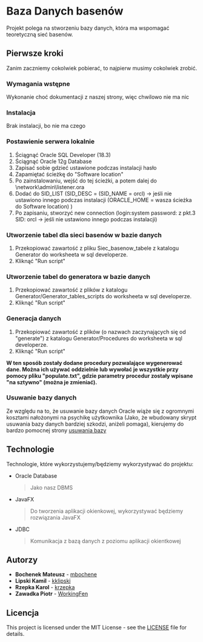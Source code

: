 # Baza Danych basenów
Projekt polega na stworzeniu bazy danych, która ma wspomagać teoretyczną sieć basenów.

## Pierwsze kroki
Zanim zaczniemy cokolwiek pobierać, to najpierw musimy cokolwiek zrobić.
### Wymagania wstępne
Wykonanie choć dokumentacji z naszej strony, więc chwilowo nie ma nic
### Instalacja
Brak instalacji, bo nie ma czego
### Postawienie serwera lokalnie
1. Ściągnąć Oracle SQL Developer (18.3)
2. Ściągnąć Oracle 12g Database
3. Zapisać sobie gdzieć ustawione podczas instalacji hasło
4. Zapamiętać ścieżkę do "Software location"
5. Po zainstalowaniu, wejść do tej ścieżki, a potem dalej do \network\admin\listener.ora
6. Dodać do SID_LIST
    (SID_DESC =
      (SID_NAME = orcl)      -> jeśli nie ustawiono innego podczas instalacji
      (ORACLE_HOME = wasza ścieżka do Software location)
    )
7. Po zapisaniu, stworzyć new connection (login:system password: z pkt.3 SID: orcl -> jeśli nie ustawiono innego podczas instalacji)

### Utworzenie tabel dla sieci basenów w bazie danych
1. Przekopiować zawartość z pliku Siec_basenow_tabele z katalogu Generator do worksheeta w sql developerze.
2. Kliknąć "Run script"

### Utworzenie tabel do generatora w bazie danych
1. Przekopiować zawartość z plików z katalogu Generator/Generator_tables_scripts do worksheeta w sql developerze.
2. Kliknąć "Run script"

### Generacja danych
1. Przekopiować zawartość z plików (o nazwach zaczynających się od "generate") z katalogu Generator/Procedures do worksheeta w sql developerze.
2. Kliknąć "Run script"

**W ten sposób zostały dodane procedury pozwalające wygenerować dane. Można ich używać oddzielnie lub wywołać je wszystkie przy pomocy pliku "populate.txt", gdzie parametry procedur zostały wpisane "na sztywno" (można je zmieniać).**

### Usuwanie bazy danych
Ze względu na to, że usuwanie bazy danych Oracle wiąże się z ogromnymi kosztami nałożonymi na psychikę użytkownika (Jako, że wbudowany skrypt usuwania bazy danych bardziej szkodzi, aniżeli pomaga), kierujemy do bardzo pomocnej strony [usuwania bazy](http://www.rebellionrider.com/oracle-database-12c-tutorial/how-to-uninstall-oracle-database-12c-rebellionrider.htm#.XBOlpVxKiUl)

## Technologie
Technologie, które wykorzystujemy/będziemy wykorzystywać do projektu:
- Oracle Database 
  > Jako nasz DBMS
- JavaFX
  > Do tworzenia aplikacji okienkowej, wykorzystywać będziemy rozwiązania JavaFX
- JDBC
  > Komunikacja z bazą danych z poziomu aplikacji okientkowej

## Autorzy
- **Bochenek Mateusz** - [mbochene](https://github.com/mbochene)
- **Lipski Kamil** - [kklipski](https://github.com/kklipski)
- **Rzepka Karol** - [krzepka](https://github.com/krzepka)
- **Zawadka Piotr** - [WorkingFen](https://github.com/WorkingFen)

## Licencja
This project is licensed under the MIT License - see the [LICENSE](LICENSE) file for details.
